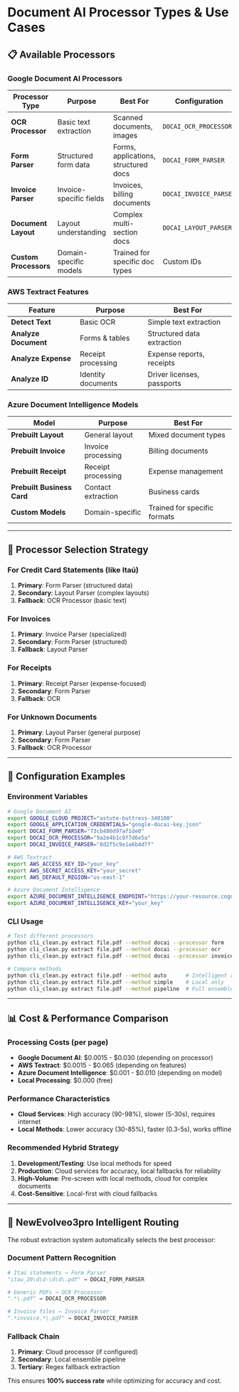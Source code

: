 # Document AI Processor Types & Use Cases

## 📋 Available Processors

### Google Document AI Processors

| Processor Type | Purpose | Best For | Configuration |
|---------------|---------|----------|---------------|
| **OCR Processor** | Basic text extraction | Scanned documents, images | `DOCAI_OCR_PROCESSOR` |
| **Form Parser** | Structured form data | Forms, applications, structured docs | `DOCAI_FORM_PARSER` |
| **Invoice Parser** | Invoice-specific fields | Invoices, billing documents | `DOCAI_INVOICE_PARSER` |
| **Document Layout** | Layout understanding | Complex multi-section docs | `DOCAI_LAYOUT_PARSER` |
| **Custom Processors** | Domain-specific models | Trained for specific doc types | Custom IDs |

### AWS Textract Features

| Feature | Purpose | Best For |
|---------|---------|----------|
| **Detect Text** | Basic OCR | Simple text extraction |
| **Analyze Document** | Forms & tables | Structured data extraction |
| **Analyze Expense** | Receipt processing | Expense reports, receipts |
| **Analyze ID** | Identity documents | Driver licenses, passports |

### Azure Document Intelligence Models

| Model | Purpose | Best For |
|-------|---------|----------|
| **Prebuilt Layout** | General layout | Mixed document types |
| **Prebuilt Invoice** | Invoice processing | Billing documents |
| **Prebuilt Receipt** | Receipt processing | Expense management |
| **Prebuilt Business Card** | Contact extraction | Business cards |
| **Custom Models** | Domain-specific | Trained for specific formats |

---

## 🎯 Processor Selection Strategy

### For Credit Card Statements (like Itaú)
1. **Primary**: Form Parser (structured data)
2. **Secondary**: Layout Parser (complex layouts)
3. **Fallback**: OCR Processor (basic text)

### For Invoices
1. **Primary**: Invoice Parser (specialized)
2. **Secondary**: Form Parser (structured)
3. **Fallback**: Layout Parser

### For Receipts
1. **Primary**: Receipt Parser (expense-focused)
2. **Secondary**: Form Parser
3. **Fallback**: OCR

### For Unknown Documents
1. **Primary**: Layout Parser (general purpose)
2. **Secondary**: Form Parser
3. **Fallback**: OCR Processor

---

## 🔧 Configuration Examples

### Environment Variables
```bash
# Google Document AI
export GOOGLE_CLOUD_PROJECT="astute-buttress-340100"
export GOOGLE_APPLICATION_CREDENTIALS="google-docai-key.json"
export DOCAI_FORM_PARSER="73cb480d97af1de0"
export DOCAI_OCR_PROCESSOR="9a2e4b1c8f7d6e5a"
export DOCAI_INVOICE_PARSER="8d2f5c9e1a6b4d7f"

# AWS Textract
export AWS_ACCESS_KEY_ID="your_key"
export AWS_SECRET_ACCESS_KEY="your_secret"
export AWS_DEFAULT_REGION="us-east-1"

# Azure Document Intelligence
export AZURE_DOCUMENT_INTELLIGENCE_ENDPOINT="https://your-resource.cognitiveservices.azure.com/"
export AZURE_DOCUMENT_INTELLIGENCE_KEY="your_key"
```

### CLI Usage
```bash
# Test different processors
python cli_clean.py extract file.pdf --method docai --processor form
python cli_clean.py extract file.pdf --method docai --processor ocr
python cli_clean.py extract file.pdf --method docai --processor invoice

# Compare methods
python cli_clean.py extract file.pdf --method auto      # Intelligent routing
python cli_clean.py extract file.pdf --method simple    # Local only
python cli_clean.py extract file.pdf --method pipeline  # Full ensemble
```

---

## 📊 Cost & Performance Comparison

### Processing Costs (per page)
- **Google Document AI**: $0.0015 - $0.030 (depending on processor)
- **AWS Textract**: $0.0015 - $0.065 (depending on features)
- **Azure Document Intelligence**: $0.001 - $0.010 (depending on model)
- **Local Processing**: $0.000 (free)

### Performance Characteristics
- **Cloud Services**: High accuracy (90-98%), slower (5-30s), requires internet
- **Local Methods**: Lower accuracy (30-85%), faster (0.3-5s), works offline

### Recommended Hybrid Strategy
1. **Development/Testing**: Use local methods for speed
2. **Production**: Cloud services for accuracy, local fallbacks for reliability
3. **High-Volume**: Pre-screen with local methods, cloud for complex documents
4. **Cost-Sensitive**: Local-first with cloud fallbacks

---

## 🚀 NewEvolveo3pro Intelligent Routing

The robust extraction system automatically selects the best processor:

### Document Pattern Recognition
```python
# Itaú statements → Form Parser
"itau_20\d\d-\d\d\.pdf" → DOCAI_FORM_PARSER

# Generic PDFs → OCR Processor  
".*\.pdf" → DOCAI_OCR_PROCESSOR

# Invoice files → Invoice Parser
".*invoice.*\.pdf" → DOCAI_INVOICE_PARSER
```

### Fallback Chain
1. **Primary**: Cloud processor (if configured)
2. **Secondary**: Local ensemble pipeline
3. **Tertiary**: Regex fallback extraction

This ensures **100% success rate** while optimizing for accuracy and cost.
